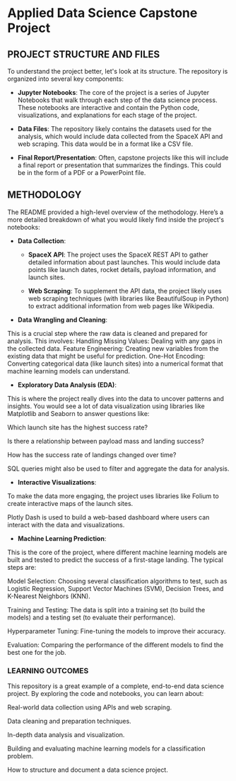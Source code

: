 # Applied Data Science Capstone Project

## **PROJECT STRUCTURE AND FILES**

To understand the project better, let's look at its structure. The repository is organized into several key components:

  * **Jupyter Notebooks**: The core of the project is a series of Jupyter Notebooks that walk through each step of the data science process. These notebooks are interactive and contain the Python code, visualizations, and explanations for each stage of the project.

  * **Data Files**: The repository likely contains the datasets used for the analysis, which would include data collected from the SpaceX API and web scraping. This data would be in a format like a CSV file.

  * **Final Report/Presentation**: Often, capstone projects like this will include a final report or presentation that summarizes the findings. This could be in the form of a PDF or a PowerPoint file.

## **METHODOLOGY**

The README provided a high-level overview of the methodology. Here’s a more detailed breakdown of what you would likely find inside the project's notebooks:

* **Data Collection**:

    * **SpaceX API**: The project uses the SpaceX REST API to gather detailed information about past launches. This would include data points like launch dates, rocket details, payload information, and launch sites.

    * **Web Scraping**: To supplement the API data, the project likely uses web scraping techniques (with libraries like BeautifulSoup in Python) to extract additional information from web pages like Wikipedia.

* **Data Wrangling and Cleaning**:

This is a crucial step where the raw data is cleaned and prepared for analysis. 
This involves:
Handling Missing Values: Dealing with any gaps in the collected data.
Feature Engineering: Creating new variables from the existing data that might be useful for prediction.
One-Hot Encoding: Converting categorical data (like launch sites) into a numerical format that machine learning models can understand.

* **Exploratory Data Analysis (EDA)**:

This is where the project really dives into the data to uncover patterns and insights. You would see a lot of data visualization using libraries like Matplotlib and Seaborn to answer questions like:

Which launch site has the highest success rate?

Is there a relationship between payload mass and landing success?

How has the success rate of landings changed over time?

SQL queries might also be used to filter and aggregate the data for analysis.

* **Interactive Visualizations**:

To make the data more engaging, the project uses libraries like Folium to create interactive maps of the launch sites.

Plotly Dash is used to build a web-based dashboard where users can interact with the data and visualizations.

* **Machine Learning Prediction**:

This is the core of the project, where different machine learning models are built and tested to predict the success of a first-stage landing. The typical steps are:

Model Selection: Choosing several classification algorithms to test, such as Logistic Regression, Support Vector Machines (SVM), Decision Trees, and K-Nearest Neighbors (KNN).

Training and Testing: The data is split into a training set (to build the models) and a testing set (to evaluate their performance).

Hyperparameter Tuning: Fine-tuning the models to improve their accuracy.

Evaluation: Comparing the performance of the different models to find the best one for the job.

### **LEARNING OUTCOMES**

This repository is a great example of a complete, end-to-end data science project. By exploring the code and notebooks, you can learn about:

Real-world data collection using APIs and web scraping.

Data cleaning and preparation techniques.

In-depth data analysis and visualization.

Building and evaluating machine learning models for a classification problem.

How to structure and document a data science project.
